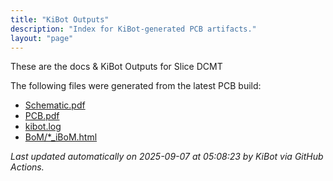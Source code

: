 ```yaml
---
title: "KiBot Outputs"
description: "Index for KiBot-generated PCB artifacts."
layout: "page"
---
```


These are the docs & KiBot Outputs for Slice DCMT

The following files were generated from the latest PCB build:

- [Schematic.pdf](./Schematic.pdf)
- [PCB.pdf](./PCB.pdf)
- [kibot.log](./kibot.log)
- [BoM/*_iBoM.html](./BoM/*_iBoM.html)

_Last updated automatically on 2025-09-07 at 05:08:23  by KiBot via GitHub Actions._
